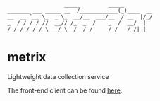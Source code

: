 ```ascii
                  _____         _____
_______ ___ _____ __  /____________(_)____  __
__  __ `__ \_  _ \_  __/__  ___/__  / __  |/_/
_  / / / / //  __// /_  _  /    _  /  __/  |
/_/ /_/ /_/ \___/ \__/  /_/     /_/   /_/|_|

```
# metrix
Lightweight data collection service

The front-end client can be found [here](https://github.com/AnthonyRobertson17/xharts).
